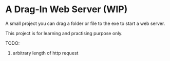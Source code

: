 # A Drag-In Web Server (WIP)

A small project you can drag a folder or file to the exe to start a web server.

This project is for learning and practising purpose only.

TODO:
1. arbitrary length of http request